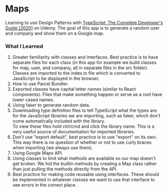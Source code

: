 # Maps

Learning to use Design Patterns with [TypeScript: The Complete Developer's Guide [2020]](https://www.udemy.com/course/typescript-the-complete-developers-guide/) on Udemy.
The goal of this app is to generate a random user and company and show them on a Google map.

### What I Learned

1. Greater familiarity with classes and interfaces. Best practice is to have separate files for each class (in this app for example we build classes for map, user, and company, all in separate files in the src folder). Classes are imported to the index.ts file which is converted to JavaScript to be displayed in the browser.
2. How to use Parcel Bundler.
3. Exported classes have capital letter names (similar to React components). Files that make something happen or serve as a root have lower cased names.
4. Using faker to generate random data.
5. Downloading type definition files to tell TypeScript what the types are for the JavaScript libraries we are importing, such as faker, which don't come automatically included with the library.<br/>
   To view these files hold ctrl/cmd and click the library name. This is a very useful source of documentation for imported libraries.
6. Don't use "export default", best practice is to use "export" on its own. This way there is no question of whether or not to use curly braces when importing (we always use them).
7. Using Google Maps API.
8. Using classes to limit what methods are available so our map doesn't get broken. We hid the builtin methods by creating a Map class rather than just pulling the methods directly from the API.
9. Best practice for making code reusable using interfaces. These should be implemented in whatever classes we want to use that interface to see errors in the correct place.
